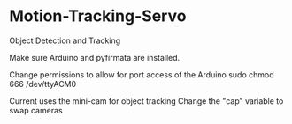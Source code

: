 # Motion-Tracking-Servo
Object Detection and Tracking

Make sure Arduino and pyfirmata are installed.

Change permissions to allow for port access of the Arduino
sudo chmod 666 /dev/ttyACM0

Current uses the mini-cam for object tracking
Change the "cap" variable to swap cameras

